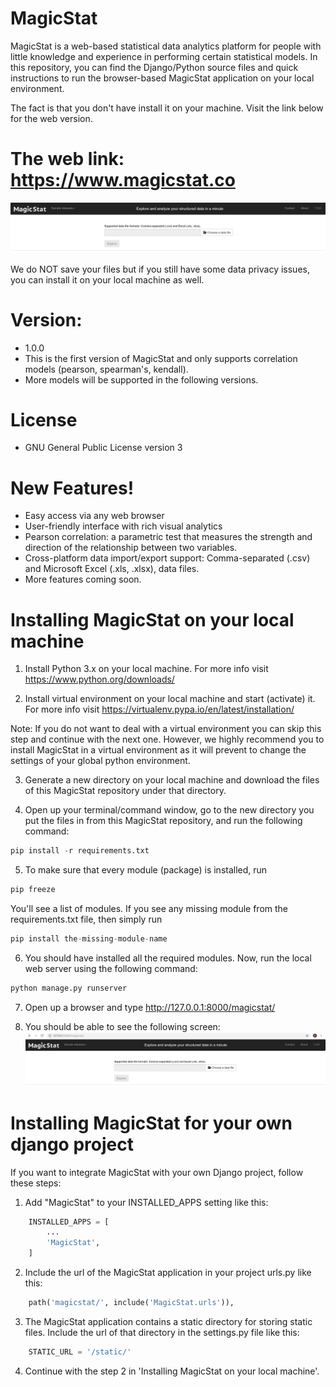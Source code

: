 # MagicStat
MagicStat is a web-based statistical data analytics platform for people with little knowledge and experience in performing certain statistical models. In this repository, you can find the Django/Python source files and quick instructions to run the browser-based MagicStat application on your local environment.

The fact is that you don't have install it on your machine. Visit the link below for the web version.
# The web link: https://www.magicstat.co

   ![alt text](screenshots/magicstat_remote.JPG)
      

We do NOT save your files but if you still have some data privacy issues, you can install it on your local machine as well. 

# Version:
   - 1.0.0
   - This is the first version of MagicStat and only supports correlation models (pearson, spearman's, kendall).
   - More models will be supported in the following versions.
   
# License
 - GNU General Public License version 3
   
# New Features!
  - Easy access via any web browser
  - User-friendly interface with rich visual analytics
  - Pearson correlation: a parametric test that measures the strength and direction of the relationship between two variables.
  - Cross-platform data import/export support: Comma-separated (.csv) and Microsoft Excel (.xls, .xlsx), data files.
  - More features coming soon.
  
# Installing MagicStat on your local machine

  1. Install Python 3.x on your local machine. For more info visit https://www.python.org/downloads/
  
  2. Install virtual environment on your local machine and start (activate) it. For more info visit https://virtualenv.pypa.io/en/latest/installation/
  
  Note: If you do not want to deal with a virtual environment you can skip this step and continue with the next one. However, we highly recommend you to install MagicStat in a virtual environment as it will prevent to change the settings of your global python environment.
  
  3. Generate a new directory on your local machine and download the files of this MagicStat repository under that directory.
  
  4. Open up your terminal/command window, go to the new directory you put the files in from this MagicStat repository, and run the following command: 
  
```python
pip install -r requirements.txt
```
  5. To make sure that every module (package) is installed, run
    
```python
pip freeze
```
You'll see a list of modules. If you see any missing module from the requirements.txt file, then simply run

```python
pip install the-missing-module-name
```
   
  6. You should have installed all the required modules. Now, run the local web server using the following command:
  
```python 
python manage.py runserver
```
   7. Open up a browser and type http://127.0.0.1:8000/magicstat/
   
   8. You should be able to see the following screen:
![alt text](screenshots/magicstat_mylocal.JPG)
  
# Installing MagicStat for your own django project

If you want to integrate MagicStat with your own Django project, follow these steps:

1. Add "MagicStat" to your INSTALLED_APPS setting like this:
```python
    INSTALLED_APPS = [
        ...
        'MagicStat',
    ]
```
 2. Include the url of the MagicStat application in your project urls.py like this:
```python
    path('magicstat/', include('MagicStat.urls')),
```
3. The MagicStat application contains a static directory for storing static files. Include the url of that directory in the settings.py file like this:
```python
    STATIC_URL = '/static/'
```
4. Continue with the step 2 in 'Installing MagicStat on your local machine'.


